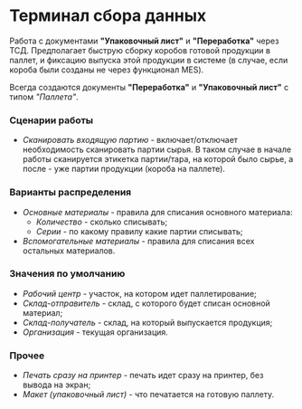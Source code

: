# Терминал сбора данных

Работа с документами **"Упаковочный лист"** и **"Переработка"** через ТСД.
Предполагает быструю сборку коробов готовой продукции в паллет, и
фиксацию выпуска этой продукции в системе (в случае, если короба были
созданы не через функционал MES).

Всегда создаются документы **"Переработка"** и **"Упаковочный лист"** с типом
*"Паллета"*.

### Сценарии работы

- *Сканировать входящую партию* - включает/отключает необходимость сканировать партии сырья. В таком случае в начале работы сканируется этикетка партии/тара, на которой было сырье, а после - уже партии продукции (короба на паллете).

### Варианты распределения

- *Основные материалы* - правила для списания основного материала:
    - *Количество* - сколько списывать;
    - *Серии* - по какому правилу какие партии списывать;
- *Вспомогательные материалы* - правила для списания всех остальных материалов.

### Значения по умолчанию

- *Рабочий центр* - участок, на котором идет паллетирование;
- *Склад-отправитель* - склад, с которого будет списан основной материал;
- *Склад-получатель* - склад, на который выпускается продукция;
- *Организация* - текущая организация.

### Прочее

- *Печать сразу на принтер* - печать идет сразу на принтер, без вывода на экран;
- *Макет (упаковочный лист)* - что печатается на готовую паллету.